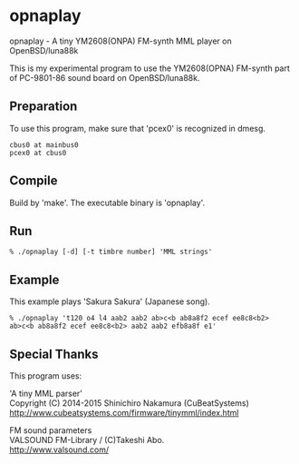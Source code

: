 opnaplay
========

opnaplay - A tiny YM2608(ONPA) FM-synth MML player on OpenBSD/luna88k

This is my experimental program to use the YM2608(OPNA) FM-synth part of
PC-9801-86 sound board on OpenBSD/luna88k.

Preparation
-----------
To use this program, make sure that 'pcex0' is recognized in dmesg.
```
cbus0 at mainbus0
pcex0 at cbus0
```

Compile
-------
Build by 'make'.  The executable binary is 'opnaplay'.

Run
---
```
% ./opnaplay [-d] [-t timbre number] 'MML strings'
```

Example
-------
This example plays 'Sakura Sakura' (Japanese song).
```
% ./opnaplay 't120 o4 l4 aab2 aab2 ab>c<b ab8a8f2 ecef ee8c8<b2> ab>c<b ab8a8f2 ecef ee8c8<b2> aab2 aab2 efb8a8f e1'
```

Special Thanks
--------------
This program uses: 

'A tiny MML parser'  
    Copyright (C) 2014-2015 Shinichiro Nakamura (CuBeatSystems)  
    http://www.cubeatsystems.com/firmware/tinymml/index.html

FM sound parameters  
    VALSOUND FM-Library / (C)Takeshi Abo.  
    http://www.valsound.com/
